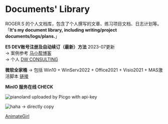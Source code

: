 # Documents' Library

ROGER.S 的个人文档库，包含了个人撰写的文章、练习项目文档、日志计划等。           
「__It's my document library, including writing/project documents/logs/plans.__」   

**E5 DEV账号注册及自动续订（最新）方法**   2023-07更新    
  →  案例参考 [马小帮博客](https://www.maxiaobang.com/9794.html)    
  →  个人 [DW CONSULTING](https://icruiseinfo.onmicrosoft.com)

**微软全家桶**
  →  包括 Win10 + WinServ2022 + Office2021 + Visio2021 + MAS激活脚本 [链接](https://pan.baidu.com/s/1Efb59sc94Rat78TZRZMgww?pwd=2233)    


**MinIO 服务在线 CHECK**     

![pianoland](http://47.100.11.17:8600/010/020/IMG_6472.JPG)   uploaded by Picgo with api-key    

![haha](http://47.100.11.17:8600/010/020/IMG_6471.JPG) → directly copy      

[AnimateGirl](http://47.100.11.17:8600/010/011/animate.PNG)

